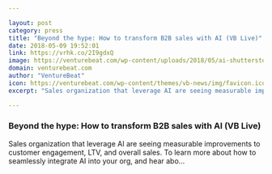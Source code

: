 ```yaml
---

layout: post
category: press
title: "Beyond the hype: How to transform B2B sales with AI (VB Live)"
date: 2018-05-09 19:52:01
link: https://vrhk.co/2I9gdxQ
image: https://venturebeat.com/wp-content/uploads/2018/05/ai-shutterstock_599354126.jpg?fit=1200%2C850&strip=all
domain: venturebeat.com
author: "VentureBeat"
icon: https://venturebeat.com/wp-content/themes/vb-news/img/favicon.ico
excerpt: "Sales organization that leverage AI are seeing measurable improvements to customer engagement, LTV, and overall sales. To learn more about how to seamlessly integrate AI into your org, and hear abo…"

---
```


### Beyond the hype: How to transform B2B sales with AI (VB Live)

Sales organization that leverage AI are seeing measurable improvements to customer engagement, LTV, and overall sales. To learn more about how to seamlessly integrate AI into your org, and hear abo…